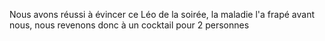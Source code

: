 Nous avons réussi à évincer ce Léo de la soirée, la maladie l'a frapé avant nous, nous revenons donc à un cocktail pour 2 personnes
